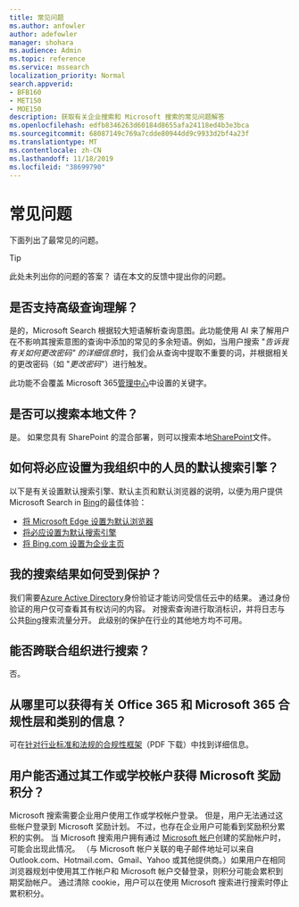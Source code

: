```yaml
---
title: 常见问题
ms.author: anfowler
author: adefowler
manager: shohara
ms.audience: Admin
ms.topic: reference
ms.service: mssearch
localization_priority: Normal
search.appverid:
- BFB160
- MET150
- MOE150
description: 获取有关企业搜索和 Microsoft 搜索的常见问题解答
ms.openlocfilehash: edfb8346263d60184d8655afa24118ed4b3e3bca
ms.sourcegitcommit: 68087149c769a7cdde80944dd9c9933d2bf4a23f
ms.translationtype: MT
ms.contentlocale: zh-CN
ms.lasthandoff: 11/18/2019
ms.locfileid: "38699790"
---
```

# <a name="frequently-asked-questions"></a>常见问题

下面列出了最常见的问题。

> [!TIP]
> 此处未列出你的问题的答案？ 请在本文的反馈中提出你的问题。

## <a name="is-advanced-query-understanding-supported"></a>是否支持高级查询理解？

是的，Microsoft Search 根据较大短语解析查询意图。此功能使用 AI 来了解用户在不影响其搜索意图的查询中添加的常见的多余短语。例如，当用户搜索 "*告诉我有关如何更改密码" 的详细信息*时，我们会从查询中提取不重要的词，并根据相关的更改密码（如 "*更改密码*"）进行触发。
  
此功能不会覆盖 Microsoft 365[管理中心](https://admin.microsoft.com)中设置的关键字。
  
## <a name="can-you-search-for-files-on-premises"></a>是否可以搜索本地文件？

是。 如果您具有 SharePoint 的混合部署，则可以搜索本地[SharePoint](http://sharepoint.com/)文件。
  
## <a name="how-do-i-make-bing-the-default-search-engine-for-people-in-my-org"></a>如何将必应设置为我组织中的人员的默认搜索引擎？

以下是有关设置默认搜索引擎、默认主页和默认浏览器的说明，以便为用户提供 Microsoft Search in [Bing](https://Bing.com)的最佳体验：

- [将 Microsoft Edge 设置为默认浏览器](set-default-browser.md)
- [将必应设置为默认搜索引擎](set-default-search-engine.md)
- [将 Bing.com 设置为企业主页](set-default-homepage.md)

  
## <a name="how-are-my-search-results-protected"></a>我的搜索结果如何受到保护？

我们需要[Azure Active Directory](https://docs.microsoft.com/azure/active-directory/)身份验证才能访问受信任云中的结果。 通过身份验证的用户仅可查看其有权访问的内容。 对搜索查询进行取消标识，并将日志与公共[Bing](https://Bing.com)搜索流量分开。 此级别的保护在行业的其他地方均不可用。

## <a name="can-i-search-across-federated-organizations"></a>能否跨联合组织进行搜索？

否。

## <a name="where-can-i-get-info-about-office-365-and-microsoft-365-compliance-tiers-and-categories"></a>从哪里可以获得有关 Office 365 和 Microsoft 365 合规性层和类别的信息？

可在[针对行业标准和法规的合规性框架](https://download.microsoft.com/download/B/2/7/B27B3EF3-8849-4C18-8BA4-5AD755728620/Compliance%20Framework_customer%20guidance.pdf)（PDF 下载）中找到详细信息。

## <a name="can-users-earn-microsoft-rewards-points-with-their-work-or-school-account"></a>用户能否通过其工作或学校帐户获得 Microsoft 奖励积分？

Microsoft 搜索需要企业用户使用工作或学校帐户登录。 但是，用户无法通过这些帐户登录到 Microsoft 奖励计划。 不过，也存在企业用户可能看到奖励积分累积的实例。 当 Microsoft 搜索用户拥有通过 <a href="https://www.microsoft.com/welcome?rtc=1">Microsoft 帐户</a>创建的奖励帐户时，可能会出现此情况。 （与 Microsoft 帐户关联的电子邮件地址可以来自 Outlook.com、Hotmail.com、Gmail、Yahoo 或其他提供商。）如果用户在相同浏览器规划中使用其工作帐户和 Microsoft 帐户交替登录，则积分可能会累积到期奖励帐户。 通过清除 cookie，用户可以在使用 Microsoft 搜索进行搜索时停止累积积分。 

